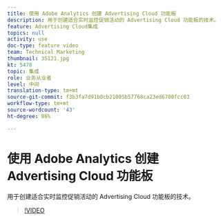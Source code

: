 ```yaml
---
title: 使用 Adobe Analytics 创建 Advertising Cloud 功能板
description: 用于创建适合实时监控促销活动的 Advertising Cloud 功能板的技术。
feature: Advertising Cloud集成
topics: null
activity: use
doc-type: feature video
team: Technical Marketing
thumbnail: 35121.jpg
kt: 5478
topic: 集成
role: 业务从业者
level: 中间
translation-type: tm+mt
source-git-commit: f3b3fa7d91b0cb21005b57768ca23ed6700fcc03
workflow-type: tm+mt
source-wordcount: '43'
ht-degree: 86%

---
```



# 使用 Adobe Analytics 创建 Advertising Cloud 功能板

用于创建适合实时监控促销活动的 Advertising Cloud 功能板的技术。

>[!VIDEO](https://video.tv.adobe.com/v/35121/?quality=12&learn=on)
